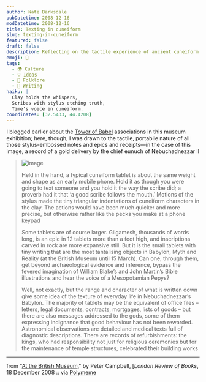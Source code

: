 ```yaml
---
author: Nate Barksdale
pubDatetime: 2008-12-16
modDatetime: 2008-12-16
title: Texting in cuneiform
slug: texting-in-cuneiform
featured: false
draft: false
description: Reflecting on the tactile experience of ancient cuneiform tablets, this piece explores their significance in understanding life in Nebuchadnezzar's Babylon.
emoji: 📜
tags:
  - 🌍 Culture
  - 💡 Ideas
  - 📜 Folklore
  - 📝 Writing
haiku: |
  Clay holds the whispers,  
  Scribes with stylus etching truth,  
  Time's voice in cuneiform.
coordinates: [32.5433, 44.4208]
---
```


I blogged earlier about the [Tower of Babel](http://www.culture-making.com/tag/babel) associations in this museum exhibition; here, though, I was drawn to the tactile, portabile nature of all those stylus-embossed notes and epics and receipts—in the case of this image, a record of a gold delivery by the chief eunuch of Nebuchadnezzar II

> ![image](http://culture-making.com/media/nebotablet_l_210.jpg)
>
> Held in the hand, a typical cuneiform tablet is about the same weight and shape as an early mobile phone. Hold it as though you were going to text someone and you hold it the way the scribe did; a proverb had it that ‘a good scribe follows the mouth.’ Motions of the stylus made the tiny triangular indentations of cuneiform characters in the clay. The actions would have been much quicker and more precise, but otherwise rather like the pecks you make at a phone keypad
>
> Some tablets are of course larger. Gilgamesh, thousands of words long, is an epic in 12 tablets more than a foot high, and inscriptions carved in rock are more expansive still. But it is the small tablets with tiny writing that are the most tantalising objects in Babylon, Myth and Reality (at the British Museum until 15 March). Can one, through them, get beyond archaeological evidence and inference, bypass the fevered imagination of William Blake’s and John Martin’s Bible illustrations and hear the voice of a Mesopotamian Pepys?
>
> Well, not exactly, but the range and character of what is written down give some idea of the texture of everyday life in Nebuchadnezzar’s Babylon. The majority of tablets may be the equivalent of office files – letters, legal documents, contracts, mortgages, lists of goods – but there are also messages addressed to the gods, some of them expressing indignance that good behaviour has not been rewarded. Astronomical observations are detailed and medical texts full of diagnostic descriptions. There are records of refurbishments: the kings, who had responsibility not just for religious ceremonies but for the maintenance of temple structures, celebrated their building works

---

from "[At the British Museum](http://web.archive.org/web/20091001221300/http://www.lrb.co.uk/v30/n24/camp01_.html)," by Peter Campbell, [_London Review of Books_[](http://web.archive.org/web/20091001221300/http://www.lrb.co.uk/v30/n24/camp01_.html), 18 December 2008 :: via [Polymeme](http://web.archive.org/web/20081215160733/http://polymeme.com:80/node/69429)
